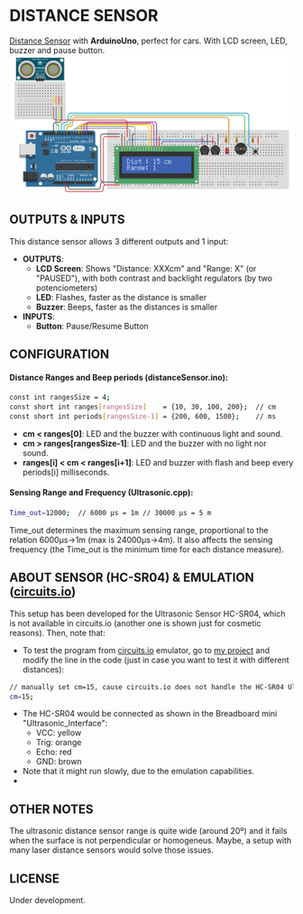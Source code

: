 # DISTANCE SENSOR

[Distance Sensor] with **ArduinoUno**, perfect for cars. With LCD screen, LED, buzzer and pause button.
![alt tag](https://raw.githubusercontent.com/JaimeMartinSoler/distanceSensor/master/img/circuits_io.jpg)

## OUTPUTS & INPUTS
This distance sensor allows 3 different outputs and 1 input:
- **OUTPUTS**:
    - **LCD Screen**: Shows "Distance: XXXcm" and "Range: X" (or "PAUSED"), with both contrast and backlight regulators (by two potenciometers)
    - **LED**: Flashes, faster as the distance is smaller
    - **Buzzer**: Beeps, faster as the distances is smaller
- **INPUTS**:
    - **Button**: Pause/Resume Button

## CONFIGURATION
#### Distance Ranges and Beep periods (distanceSensor.ino):
```sh
const int rangesSize = 4;
const short int ranges[rangesSize]    = {10, 30, 100, 200};  // cm
const short int periods[rangesSize-1] = {200, 600, 1500};    // ms
```
- **cm < ranges[0]**: LED and the buzzer with continuous light and sound.
- **cm > ranges[rangesSize-1]**: LED and the buzzer with no light nor sound.
- **ranges[i] < cm < ranges[i+1]**: LED and buzzer with flash and beep every periods[i] milliseconds.

#### Sensing Range and Frequency (Ultrasonic.cpp):
```sh
Time_out=12000;  // 6000 µs = 1m // 30000 µs = 5 m 
```
Time_out determines the maximum sensing range, proportional to the relation 6000µs->1m (max is 24000µs->4m). It also affects the sensing frequency (the Time_out is the minimum time for each distance measure).

## ABOUT SENSOR (HC-SR04) & EMULATION ([circuits.io])

This setup has been developed for the Ultrasonic Sensor HC-SR04, which is not available in circuits.io (another one is shown just for cosmetic reasons). Then, note that:
- To test the program from [circuits.io] emulator, go to [my project] and modify the line in the code (just in case you want to test it with different distances):
```sh
// manually set cm=15, cause circuits.io does not handle the HC-SR04 Ultrasonic Sensor
cm=15;
```
- The HC-SR04 would be connected as shown in the Breadboard mini "Ultrasonic_Interface":
    - VCC: yellow
    - Trig: orange
    - Echo: red
    - GND: brown
- Note that it might run slowly, due to the emulation capabilities.
- 
## OTHER NOTES
The ultrasonic distance sensor range is quite wide (around 20º) and it fails when the surface is not perpendicular or homogeneus. Maybe, a setup with many laser distance sensors would solve those issues.

## LICENSE
Under development.



[//]: # 
(.md editor: http://dillinger.io/)

[Distance Sensor]: <https://github.com/JaimeMartinSoler/distanceSensor>
[my project]: <https://circuits.io/circuits/2625122-distancesensor>
[circuits.io]: <https://circuits.io/circuits/2625122-distancesensor>
